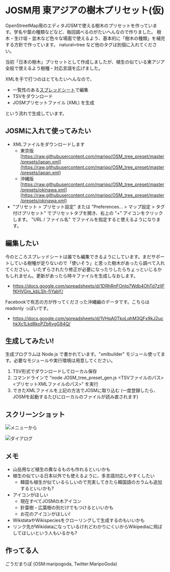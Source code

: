 # JOSM用 東アジアの樹木プリセット(仮)

OpenStreetMap用のエディタJOSMで使える樹木のプリセットを作っています。学名や葉の種類などなど、毎回調べるのがたいへんなので作りました。
樹木・生け垣・並木など色々な場面で使えるよう、基本的に「樹木の種類」を補完する方針で作っています。 natural=tree など他のタグは別個に入れてください。

当初「日本の樹木」プリセットとして作成しましたが、植生の似ている東アジア全般で使えるよう樹種・対応言語を広げました。

XMLを手で打つのはとてもたいへんなので、

- 一覧性のある[スプレッドシート](https://docs.google.com/spreadsheets/d/1DRhRnFOnIq7Wdb4OhTd7zIIFfKHVGm_kbLSh-fjYabY/)で編集
- TSVをダウンロード
- JOSMプリセットファイル (XML) を生成

という流れで生成しています。

## JOSMに入れて使ってみたい

- XMLファイルをダウンロードします
	- 東京版 [https://raw.githubusercontent.com/maripo/OSM_tree_preset/master/presets/japan.xml](https://raw.githubusercontent.com/maripo/OSM_tree_preset/master/presets/japan.xml)
	- 沖縄版 [https://raw.githubusercontent.com/maripo/OSM_tree_preset/master/presets/okinawa.xml](https://raw.githubusercontent.com/maripo/OSM_tree_preset/master/presets/okinawa.xml)
- "プリセット > プリセット設定" または "Preferences... > マップ設定 > タグ付けプリセット" でプリセットタブを開き、右上の "+" アイコンをクリックします。
"URL / ファイル名" でファイルを指定すると使えるようになります。

## 編集したい

今のところスプレッドシートは誰でも編集できるようにしています。まだサポートしている樹種が足りないので「使いそう」と思った樹木があったら調べて入れてください。
いたずらされたり修正が必要になったりしたらちょっといじるかもしれません。更新があったら時々ファイルを生成しなおします。

- https://docs.google.com/spreadsheets/d/1DRhRnFOnIq7Wdb4OhTd7zIIFfKHVGm_kbLSh-fjYabY/

Facebookで有志の方が作ってくださった沖縄編のデータです。こちらは readonly っぽいです。

- https://docs.google.com/spreadsheets/d/1VHpA0TkoLqhM3QFx9kJ2uchkXc1Lkd8koPZb6vgG84Q/

## 生成してみたい!

生成プログラムは Node.js で書かれています。"xmlbuilder" モジュール使ってます。必要なモジュールや実行環境は用意してください。

1. TSV形式でダウンロードしてローカル保存
2. コマンドラインで "node JOSM_tree_preset_gen.js <TSVファイルのパス> <プリセットXMLファイルのパス>" を実行
3. できたXMLファイルを上記の方法でJOSMに取り込む (一度登録したら、JOSMを起動するたびにローカルのファイルが読み直されます)

## スクリーンショット

![メニューから](https://github.com/maripo/OSM_tree_preset/blob/master/doc/img/screenshot_menu.png)

![ダイアログ](https://github.com/maripo/OSM_tree_preset/blob/master/doc/img/screenshot_dialog.png)

## メモ

- 山岳用など植生の異なるものも作れるといいかも
- 植生の似ている日本以外でも使えるように、多言語対応しやすくしたい
	- 韓国も植生が似ているらしいので充実してきたら韓国語のカラムも追加するといいかも?
- アイコンがほしい
	- 現在すべてJOSMの木アイコン
	- 針葉樹・広葉樹の別だけでもつけるといいかも
	- お花のアイコンがほしい!
- WikidataやWikispeciesをクローリングして生成するのもいいかも
- リンク先がWikidataになっているけれどわかりにくいからWikipediaに飛ばしてほしいという人もいるかも?

## 作ってる人

ごうだまりぽ (OSM:maripogoda, Twitter:MaripoGoda)
